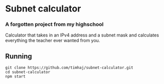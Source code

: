 # Subnet calculator
### A forgotten project from my highschool

Calculator that takes in an IPv4 address and a subnet mask and calculates everything the teacher ever wanted from you.

## Running

```code
git clone https://github.com/timhaj/subnet-calculator.git
cd subnet-calculator
npm start
```
